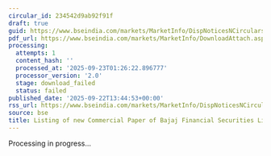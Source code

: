 ```yaml
---
circular_id: 234542d9ab92f91f
draft: true
guid: https://www.bseindia.com/markets/MarketInfo/DispNoticesNCirculars.aspx?Noticeid={3657DB53-903C-45D0-8BBA-CBBED9B908C8}&noticeno=20250922-49&dt=09/22/2025&icount=49&totcount=58&flag=0
pdf_url: https://www.bseindia.com/markets/MarketInfo/DownloadAttach.aspx?id=20250922-49&attachedId=
processing:
  attempts: 1
  content_hash: ''
  processed_at: '2025-09-23T01:26:22.896777'
  processor_version: '2.0'
  stage: download_failed
  status: failed
published_date: '2025-09-22T13:44:53+00:00'
rss_url: https://www.bseindia.com/markets/MarketInfo/DispNoticesNCirculars.aspx?Noticeid={3657DB53-903C-45D0-8BBA-CBBED9B908C8}&noticeno=20250922-49&dt=09/22/2025&icount=49&totcount=58&flag=0
source: bse
title: Listing of new Commercial Paper of Bajaj Financial Securities Limited
---
```


Processing in progress...